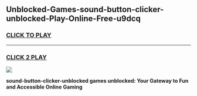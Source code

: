 
## Unblocked-Games-sound-button-clicker-unblocked-Play-Online-Free-u9dcq
<h3>
<a href="https://premium76.site?title=sound-button-clicker-unblocked&ref=26A">CLICK TO PLAY</a></h3>
<hr>

<h3>
<a href="https://premium76.site?title=sound-button-clicker-unblocked&ref=26A">CLICK 2 PLAY</a>
  
</h3>

<a href="https://premium76.site?title=sound-button-clicker-unblocked&ref=26A"><img src="https://clearcache.store/games.png"></a>


**sound-button-clicker-unblocked games unblocked: Your Gateway to Fun and Accessible Online Gaming**
